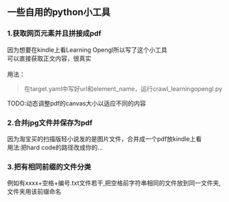## 一些自用的python小工具

### 1.获取网页元素并且拼接成pdf
因为想要在kindle上看Learning Opengl所以写了这个小工具<br>
可以直接获取正文内容，很真实<br>
<br>
用法：
>在target.yaml中写好url和element_name，运行crawl_learningopengl.py <br>

TODO:动态调整pdf的canvas大小以适应不同的内容<br>
### 2.合并jpg文件并保存为pdf
因为淘宝买的扫描版轻小说发的是图片文件，合并成一个pdf放kindle上看
<br>
用法:把hard code的路径改成你的...

### 3.把有相同前缀的文件分类  
例如有xxxx+空格+编号.txt文件若干,把空格前字符串相同的文件放到同一文件夹,文件夹用该前缀命名  

